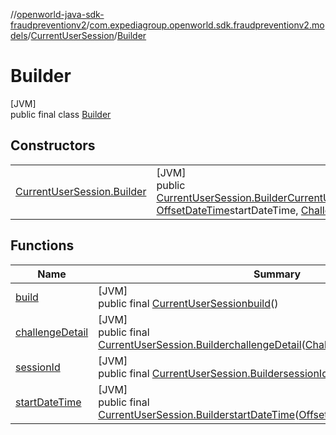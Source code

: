 //[openworld-java-sdk-fraudpreventionv2](../../../../index.md)/[com.expediagroup.openworld.sdk.fraudpreventionv2.models](../../index.md)/[CurrentUserSession](../index.md)/[Builder](index.md)

# Builder

[JVM]\
public final class [Builder](index.md)

## Constructors

| | |
|---|---|
| [CurrentUserSession.Builder](-current-user-session.-builder.md) | [JVM]<br>public [CurrentUserSession.Builder](index.md)[CurrentUserSession.Builder](-current-user-session.-builder.md)([String](https://docs.oracle.com/javase/8/docs/api/java/lang/String.html)sessionId, [OffsetDateTime](https://docs.oracle.com/javase/8/docs/api/java/time/OffsetDateTime.html)startDateTime, [ChallengeDetail](../../-challenge-detail/index.md)challengeDetail) |

## Functions

| Name | Summary |
|---|---|
| [build](build.md) | [JVM]<br>public final [CurrentUserSession](../index.md)[build](build.md)() |
| [challengeDetail](challenge-detail.md) | [JVM]<br>public final [CurrentUserSession.Builder](index.md)[challengeDetail](challenge-detail.md)([ChallengeDetail](../../-challenge-detail/index.md)challengeDetail) |
| [sessionId](session-id.md) | [JVM]<br>public final [CurrentUserSession.Builder](index.md)[sessionId](session-id.md)([String](https://docs.oracle.com/javase/8/docs/api/java/lang/String.html)sessionId) |
| [startDateTime](start-date-time.md) | [JVM]<br>public final [CurrentUserSession.Builder](index.md)[startDateTime](start-date-time.md)([OffsetDateTime](https://docs.oracle.com/javase/8/docs/api/java/time/OffsetDateTime.html)startDateTime) |
